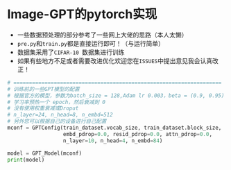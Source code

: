# Image-GPT的pytorch实现

- 一些数据预处理的部分参考了一些网上大佬的思路（本人太懒）
- ```pre.py```和```train.py```都是直接运行即可！（与运行简单）
- 数据集采用了```CIFAR-10 ```数据集进行训练
- 如果有些地方不足或者需要改进优化欢迎您在```ISSUES```中提出意见我会认真改正！
```python
# ===================================================================
# 训练前的一些GPT模型的配置
# 根据官方的模型，参数为batch_size = 128,Adam lr 0.003，beta = (0.9, 0.95)
# 学习率预热一个 epoch，然后衰减到 0
# 没有使用权重衰减或Droput
# n_layer=24, n_head=8, n_embd=512
# 另外您可以根据自己的设备进行自己配置
mconf = GPTConfig(train_dataset.vocab_size, train_dataset.block_size,
                  embd_pdrop=0.0, resid_pdrop=0.0, attn_pdrop=0.0,
                  n_layer=10, n_head=4, n_embd=84)

model = GPT_Model(mconf)
print(model)
```
